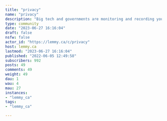```yaml
---
title: "privacy" 
name: "privacy"
description: "Big tech and governments are monitoring and recording your eating activities. c/Privacy provides tips and tricks to protect your privacy against global surveillance.- [Matrix/Element](https://matrix.to/#/#cprivacy:matrix.org)- [Discord](https://discord.gg/8xfrVjvngh)Partners:- community.nicfab.it/c/privacy"
type: community
date: "2023-06-27 16:16:04"
draft: false
nsfw: false
actor_id: "https://lemmy.ca/c/privacy"
host: lemmy.ca
lastmod: "2023-06-27 16:16:04"
published: "2022-06-05 12:49:58"
subscribers: 992
posts: 49
comments: 49
weight: 49
dau: 1
wau: 4
mau: 27
instances:
- "lemmy_ca"
tags: 
- "lemmy_ca"

---
```

